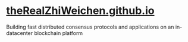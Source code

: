 # [theRealZhiWeichen.github.io](theRealZhiWeichen.github.io)
 Building fast distributed consensus protocols and applications on an in-datacenter blockchain platform
